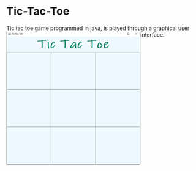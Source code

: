 # Tic-Tac-Toe

Tic tac toe game programmed in java, is played through a graphical user interface.
<a href="url"><img src="https://github.com/Sergimayol/Tic-Tac-Toe/blob/main/imagenReadme/imagen.jpeg" align="left" height="350" width="350" ></a>
